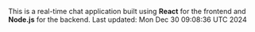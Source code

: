 This is a real-time chat application built using **React** for the frontend and **Node.js** for the backend.
Last updated: Mon Dec 30 09:08:36 UTC 2024
